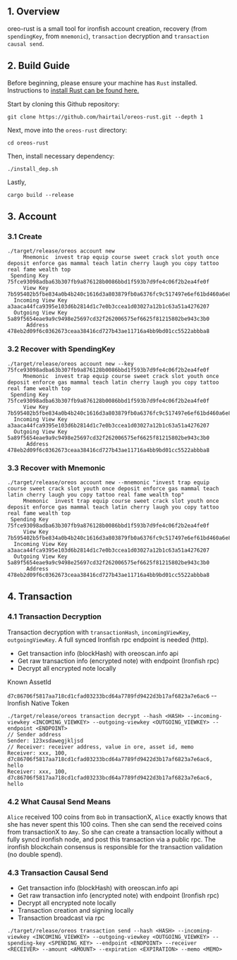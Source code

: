 ## 1. Overview

oreo-rust is a small tool for ironfish account creation, recovery (from `spendingKey`, from `mnemonic`), `transaction` decryption and `transaction causal send`.

## 2. Build Guide

Before beginning, please ensure your machine has `Rust` installed. Instructions to [install Rust can be found here.](https://www.rust-lang.org/tools/install)


Start by cloning this Github repository:
```
git clone https://github.com/hairtail/oreos-rust.git --depth 1
```

Next, move into the `oreos-rust` directory:
```
cd oreos-rust
```

Then, install necessary dependency:
```
./install_dep.sh
```

Lastly, 

```
cargo build --release
```

## 3. Account


### 3.1 Create

```
./target/release/oreos account new
     Mnemonic  invest trap equip course sweet crack slot youth once deposit enforce gas mammal teach latin cherry laugh you copy tattoo real fame wealth top
 Spending Key  75fce93098adba63b307fb9a876128b0086bbd1f593b7d9fe4c06f2b2ea4fe0f
     View Key  7b595402b5fbe834a0b4b240c1616d3a803879fb0a6376fc9c517497e6ef61bd460a6e8586ab2583080a811500d8d641f0108b1f99f54c18d7cbf32f896b60e3
  Incoming View Key  a3aaca44fca9395e103d6b2814d1c7e0b3ccea1d03027a12b1c63a51a4276207
  Outgoing View Key  5a89f5654eae9a9c9498e25697cd32f262006575ef6625f81215802be943c3b0
      Address  478eb2d09f6c0362673ceaa38416cd727b43ae11716a4bb9bd01cc5522abbba8
```

### 3.2 Recover with SpendingKey

```
./target/release/oreos account new --key 75fce93098adba63b307fb9a876128b0086bbd1f593b7d9fe4c06f2b2ea4fe0f
     Mnemonic  invest trap equip course sweet crack slot youth once deposit enforce gas mammal teach latin cherry laugh you copy tattoo real fame wealth top
 Spending Key  75fce93098adba63b307fb9a876128b0086bbd1f593b7d9fe4c06f2b2ea4fe0f
     View Key  7b595402b5fbe834a0b4b240c1616d3a803879fb0a6376fc9c517497e6ef61bd460a6e8586ab2583080a811500d8d641f0108b1f99f54c18d7cbf32f896b60e3
  Incoming View Key  a3aaca44fca9395e103d6b2814d1c7e0b3ccea1d03027a12b1c63a51a4276207
  Outgoing View Key  5a89f5654eae9a9c9498e25697cd32f262006575ef6625f81215802be943c3b0
      Address  478eb2d09f6c0362673ceaa38416cd727b43ae11716a4bb9bd01cc5522abbba8
```

### 3.3 Recover with Mnemonic

```
./target/release/oreos account new --mnemonic "invest trap equip course sweet crack slot youth once deposit enforce gas mammal teach latin cherry laugh you copy tattoo real fame wealth top"
     Mnemonic  invest trap equip course sweet crack slot youth once deposit enforce gas mammal teach latin cherry laugh you copy tattoo real fame wealth top
 Spending Key  75fce93098adba63b307fb9a876128b0086bbd1f593b7d9fe4c06f2b2ea4fe0f
     View Key  7b595402b5fbe834a0b4b240c1616d3a803879fb0a6376fc9c517497e6ef61bd460a6e8586ab2583080a811500d8d641f0108b1f99f54c18d7cbf32f896b60e3
  Incoming View Key  a3aaca44fca9395e103d6b2814d1c7e0b3ccea1d03027a12b1c63a51a4276207
  Outgoing View Key  5a89f5654eae9a9c9498e25697cd32f262006575ef6625f81215802be943c3b0
      Address  478eb2d09f6c0362673ceaa38416cd727b43ae11716a4bb9bd01cc5522abbba8
```

## 4. Transaction

### 4.1 Transaction Decryption
Transaction decryption with `transactionHash`, `incomingViewKey`, `outgoingViewKey`. A full synced Ironfish rpc endpoint is needed (http).
- Get transaction info (blockHash) with oreoscan.info api
- Get raw transaction info (encrypted note) with endpoint (Ironfish rpc)
- Decrypt all encrypted note locally

Known AssetId

`d7c86706f5817aa718cd1cfad03233bcd64a7789fd9422d3b17af6823a7e6ac6` --  Ironfish Native Token

```
./target/release/oreos transaction decrypt --hash <HASH> --incoming-viewkey <INCOMING_VIEWKEY> --outgoing-viewkey <OUTGOING_VIEWKEY> --endpoint <ENDPOINT>
// Sender address
Sender: 123xsdawegjkljsd
// Receiver: receiver address, value in ore, asset id, memo
Receiver: xxx, 100, d7c86706f5817aa718cd1cfad03233bcd64a7789fd9422d3b17af6823a7e6ac6, hello
Receiver: xxx, 100, d7c86706f5817aa718cd1cfad03233bcd64a7789fd9422d3b17af6823a7e6ac6, hello
```

### 4.2 What Causal Send Means
`Alice` received 100 coins from `Bob` in transactionX, `Alice` exactly knows that she has never spent this 100 coins. Then she can send the received coins from transactionX to `Amy`. So she can create a transaction locally without a fully syncd ironfish node, and post this transaction via a public rpc. The ironfish blockchain consensus is responsible for the transaction validation (no double spend).

### 4.3 Transaction Causal Send

- Get transaction info (blockHash) with oreoscan.info api
- Get raw transaction info (encrypted note) with endpoint (Ironfish rpc)
- Decrypt all encrypted note locally
- Transaction creation and signing locally
- Transaction broadcast via rpc

```
./target/release/oreos transaction send --hash <HASH> --incoming-viewkey <INCOMING_VIEWKEY> --outgoing-viewkey <OUTGOING_VIEWKEY> --spending-key <SPENDING_KEY> --endpoint <ENDPOINT> --receiver <RECEIVER> --amount <AMOUNT> --expiration <EXPIRATION> --memo <MEMO>
```
